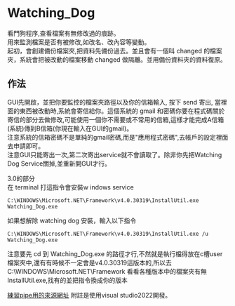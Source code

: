 # Watching_Dog
看門狗程序,查看檔案有無修改過的痕跡。 </br>
用來監測檔案是否有被修改,如改名、改內容等變動。</br>
起初，會創建備份檔案夾,把資料先備份過去。並且會有一個叫 changed 的檔案夾，系統會把被改動的檔案移動 changed 做隔離。並用備份資料夾的資料復原。</br>

## 作法
GUI先開啟，並把你要監控的檔案夾路徑以及你的信箱輸入, 按下 send 寄出, 當裡面的東西被改動時,系統會寄信給你。這個系統的 gmail 和密碼你要在程式碼關於寄信的部分去做修改,可能使用一個你不需要或不常用的信箱,這樣才能完成A信箱(系統)傳到B信箱(你現在輸入在GUI的gmail)。</br>
注意系統的信箱密碼不是單純的gmail密碼,而是"應用程式密碼",去帳戶的設定裡面去申請即可。</br>
注意GUI只能寄出一次,第二次寄出service就不會讀取了。除非你先把Watching Dog Service關掉,並重新開GUI才行。</br>

3.0的部分</br>
在 terminal 打這指令會安裝w indows service</br>

~~~
C:\WINDOWS\Microsoft.NET\Framework\v4.0.30319\InstallUtil.exe   Watching_Dog.exe
~~~

如果想解除 watching dog 安裝，輸入以下指令
~~~
C:\WINDOWS\Microsoft.NET\Framework\v4.0.30319\InstallUtil.exe /u Watching_Dog.exe
~~~

注意要先 cd 到 Watching_Dog.exe 的路徑才行,不然就是執行檔得放在c槽user檔案夾中,還有有時候不一定會是v4.0.30319這版本的,所以去C:\WINDOWS\Microsoft.NET\Framework 看看各種版本中的檔案夾有無InstallUtil.exe,找有的並把指令換成你的版本

[練習pipe用的來源網址](http://www.codebaoku.com/it-csharp/it-csharp-203094.html)
附註是使用visual studio2022開發。
